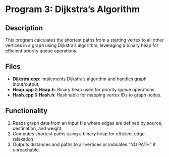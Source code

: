 # Program 3: Dijkstra’s Algorithm

## Description

This program calculates the shortest paths from a starting vertex to all other vertices in a graph using Dijkstra’s algorithm, leveraging a binary heap for efficient priority queue operations.

## Files

- **Dijkstra.cpp**: Implements Dijkstra’s algorithm and handles graph input/output.
- **Heap.cpp** & **Heap.h**: Binary heap used for priority queue operations.
- **Hash.cpp** & **Hash.h**: Hash table for mapping vertex IDs to graph nodes.


## Functionality
1. Reads graph data from an input file where edges are defined by source, destination, and weight.
2. Computes shortest paths using a binary heap for efficient edge relaxation.
3. Outputs distances and paths to all vertices or indicates "NO PATH" if unreachable.
